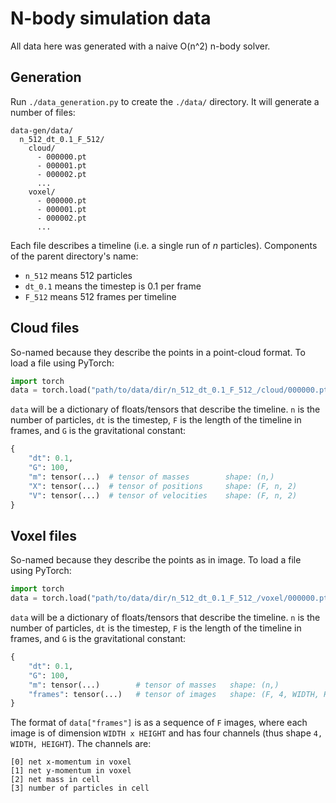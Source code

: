 # N-body simulation data

All data here was generated with a naive O(n^2) n-body solver.

## Generation

Run `./data_generation.py` to create the `./data/` directory. It will generate a number of files:

```
data-gen/data/
  n_512_dt_0.1_F_512/
    cloud/
      - 000000.pt
      - 000001.pt
      - 000002.pt
      ...
    voxel/
      - 000000.pt
      - 000001.pt
      - 000002.pt
      ...
```

Each file describes a timeline (i.e. a single run of $n$ particles). Components of the parent directory's name:

- `n_512` means 512 particles
- `dt_0.1` means the timestep is 0.1 per frame
- `F_512` means 512 frames per timeline

## Cloud files

So-named because they describe the points in a point-cloud format. To load a file using PyTorch:

```py
import torch
data = torch.load("path/to/data/dir/n_512_dt_0.1_F_512_/cloud/000000.pt")
```

`data` will be a dictionary of floats/tensors that describe the timeline. `n` is the number of particles, `dt` is the timestep, `F` is the length of the timeline in frames, and `G` is the gravitational constant:

```py
{
    "dt": 0.1,
    "G": 100,
    "m": tensor(...)  # tensor of masses        shape: (n,)
    "X": tensor(...)  # tensor of positions     shape: (F, n, 2)
    "V": tensor(...)  # tensor of velocities    shape: (F, n, 2)
}
```

## Voxel files

So-named because they describe the points as in image. To load a file using PyTorch:

```py
import torch
data = torch.load("path/to/data/dir/n_512_dt_0.1_F_512_/voxel/000000.pt")
```

`data` will be a dictionary of floats/tensors that describe the timeline. `n` is the number of particles, `dt` is the timestep, `F` is the length of the timeline in frames, and `G` is the gravitational constant:

```py
{
    "dt": 0.1,
    "G": 100,
    "m": tensor(...)        # tensor of masses   shape: (n,)
    "frames": tensor(...)   # tensor of images   shape: (F, 4, WIDTH, HEIGHT)
}
```

The format of `data["frames"]` is as a sequence of `F` images, where each image is of dimension `WIDTH x HEIGHT` and has four channels (thus shape `4, WIDTH, HEIGHT`). The channels are:

```
[0] net x-momentum in voxel
[1] net y-momentum in voxel
[2] net mass in cell
[3] number of particles in cell
```
